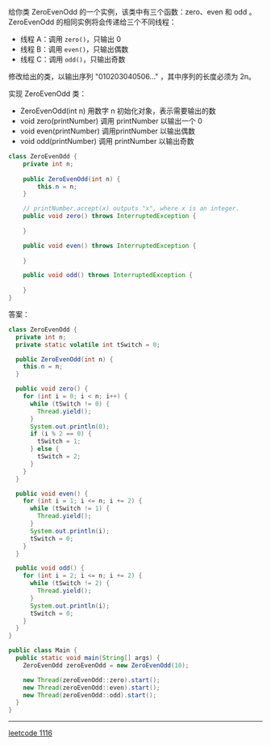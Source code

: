 给你类 ZeroEvenOdd 的一个实例，该类中有三个函数：zero、even 和 odd 。ZeroEvenOdd 的相同实例将会传递给三个不同线程：
+ 线程 A：调用 `zero()`，只输出 0
+ 线程 B：调用 `even()`，只输出偶数
+ 线程 C：调用 `odd()`，只输出奇数

修改给出的类，以输出序列 "010203040506..." ，其中序列的长度必须为 2n。

实现 ZeroEvenOdd 类：
+ ZeroEvenOdd(int n) 用数字 n 初始化对象，表示需要输出的数
+ void zero(printNumber) 调用 printNumber 以输出一个 0
+ void even(printNumber) 调用printNumber 以输出偶数
+ void odd(printNumber) 调用 printNumber 以输出奇数


```java
class ZeroEvenOdd {
    private int n;
    
    public ZeroEvenOdd(int n) {
        this.n = n;
    }

    // printNumber.accept(x) outputs "x", where x is an integer.
    public void zero() throws InterruptedException {
        
    }

    public void even() throws InterruptedException {
        
    }

    public void odd() throws InterruptedException {
        
    }
}
```

答案：

```java
class ZeroEvenOdd {
  private int n;
  private static volatile int tSwitch = 0;

  public ZeroEvenOdd(int n) {
    this.n = n;
  }

  public void zero() {
    for (int i = 0; i < n; i++) {
      while (tSwitch != 0) {
        Thread.yield();
      }
      System.out.println(0);
      if (i % 2 == 0) {
        tSwitch = 1;
      } else {
        tSwitch = 2;
      }
    }
  }

  public void even() {
    for (int i = 1; i <= n; i += 2) {
      while (tSwitch != 1) {
        Thread.yield();
      }
      System.out.println(i);
      tSwitch = 0;
    }
  }

  public void odd() {
    for (int i = 2; i <= n; i += 2) {
      while (tSwitch != 2) {
        Thread.yield();
      }
      System.out.println(i);
      tSwitch = 0;
    }
  }
}

public class Main {
  public static void main(String[] args) {
    ZeroEvenOdd zeroEvenOdd = new ZeroEvenOdd(10);

    new Thread(zeroEvenOdd::zero).start();
    new Thread(zeroEvenOdd::even).start();
    new Thread(zeroEvenOdd::odd).start();
  }
}
```

------
[leetcode 1116](https://leetcode.cn/problems/print-zero-even-odd/)